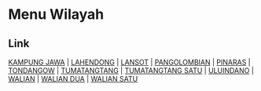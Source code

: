 # Menu Wilayah

## Link

[KAMPUNG JAWA](https://github.com/gigit-pemilu/pemilu-2024-71-sulawesi-utara/tree/main/pilpres/hitung-suara/sub/71-sulawesi-utara/sub/73-kota-tomohon/sub/01-tomohon-selatan/sub/1006-kampung-jawa)
 | 
[LAHENDONG](https://github.com/gigit-pemilu/pemilu-2024-71-sulawesi-utara/tree/main/pilpres/hitung-suara/sub/71-sulawesi-utara/sub/73-kota-tomohon/sub/01-tomohon-selatan/sub/1002-lahendong)
 | 
[LANSOT](https://github.com/gigit-pemilu/pemilu-2024-71-sulawesi-utara/tree/main/pilpres/hitung-suara/sub/71-sulawesi-utara/sub/73-kota-tomohon/sub/01-tomohon-selatan/sub/1007-lansot)
 | 
[PANGOLOMBIAN](https://github.com/gigit-pemilu/pemilu-2024-71-sulawesi-utara/tree/main/pilpres/hitung-suara/sub/71-sulawesi-utara/sub/73-kota-tomohon/sub/01-tomohon-selatan/sub/1004-pangolombian)
 | 
[PINARAS](https://github.com/gigit-pemilu/pemilu-2024-71-sulawesi-utara/tree/main/pilpres/hitung-suara/sub/71-sulawesi-utara/sub/73-kota-tomohon/sub/01-tomohon-selatan/sub/1001-pinaras)
 | 
[TONDANGOW](https://github.com/gigit-pemilu/pemilu-2024-71-sulawesi-utara/tree/main/pilpres/hitung-suara/sub/71-sulawesi-utara/sub/73-kota-tomohon/sub/01-tomohon-selatan/sub/1003-tondangow)
 | 
[TUMATANGTANG](https://github.com/gigit-pemilu/pemilu-2024-71-sulawesi-utara/tree/main/pilpres/hitung-suara/sub/71-sulawesi-utara/sub/73-kota-tomohon/sub/01-tomohon-selatan/sub/1005-tumatangtang)
 | 
[TUMATANGTANG SATU](https://github.com/gigit-pemilu/pemilu-2024-71-sulawesi-utara/tree/main/pilpres/hitung-suara/sub/71-sulawesi-utara/sub/73-kota-tomohon/sub/01-tomohon-selatan/sub/1012-tumatangtang-satu)
 | 
[ULUINDANO](https://github.com/gigit-pemilu/pemilu-2024-71-sulawesi-utara/tree/main/pilpres/hitung-suara/sub/71-sulawesi-utara/sub/73-kota-tomohon/sub/01-tomohon-selatan/sub/1009-uluindano)
 | 
[WALIAN](https://github.com/gigit-pemilu/pemilu-2024-71-sulawesi-utara/tree/main/pilpres/hitung-suara/sub/71-sulawesi-utara/sub/73-kota-tomohon/sub/01-tomohon-selatan/sub/1008-walian)
 | 
[WALIAN DUA](https://github.com/gigit-pemilu/pemilu-2024-71-sulawesi-utara/tree/main/pilpres/hitung-suara/sub/71-sulawesi-utara/sub/73-kota-tomohon/sub/01-tomohon-selatan/sub/1011-walian-dua)
 | 
[WALIAN SATU](https://github.com/gigit-pemilu/pemilu-2024-71-sulawesi-utara/tree/main/pilpres/hitung-suara/sub/71-sulawesi-utara/sub/73-kota-tomohon/sub/01-tomohon-selatan/sub/1010-walian-satu)

